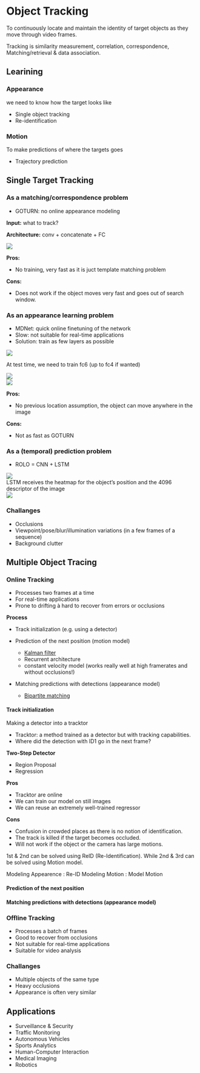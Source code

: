 # Object Tracking
To continuously locate and maintain the identity of target objects as they move through video frames.

Tracking is similarity measurement, correlation, correspondence, Matching/retrieval & data association.

## Learining

### Appearance
we need to know how the target looks like
- Single object tracking
- Re-identification

### Motion
To make predictions of where the targets goes
- Trajectory prediction


## Single Target Tracking

### As a matching/correspondence problem
- GOTURN: no online appearance modeling

**Input:** what to track?

**Architecture:** conv + concatenate + FC
<div>
<img src='https://raw.githubusercontent.com/rokmr/Computer-Vision/refs/heads/main/assets/goturn.png'>
</div>

**Pros:**
- No training, very fast as it is juct template matching problem

**Cons:**
- Does not work if the object moves very fast and goes out of search window.


### As an appearance learning problem
- MDNet: quick online finetuning of the network
- Slow: not suitable for real-time applications
- Solution: train as few layers as possible
<div>
<img src='https://raw.githubusercontent.com/rokmr/Computer-Vision/refs/heads/main/assets/MDNet.png'>
</div>

At test time, we need to train fc6 (up to fc4 if wanted)
<div>
<img src='https://raw.githubusercontent.com/rokmr/Computer-Vision/refs/heads/main/assets/MDNetTesttime.png'>
</div>

<div>
<img src='https://raw.githubusercontent.com/rokmr/Computer-Vision/refs/heads/main/assets/MDNetOnline.png'>
</div>

**Pros:**
- No previous location assumption, the object can move
anywhere in the image

**Cons:**
- Not as fast as GOTURN


### As a (temporal) prediction problem
- ROLO = CNN + LSTM
<div>
<img src='https://raw.githubusercontent.com/rokmr/Computer-Vision/refs/heads/main/assets/ROLO.png'>
</div>
LSTM receives the heatmap for the object’s position
and the 4096 descriptor of the image
<div>
<img src='https://raw.githubusercontent.com/rokmr/Computer-Vision/refs/heads/main/assets/ROLOArchitecture.png'>
</div>



### Challanges
- Occlusions
- Viewpoint/pose/blur/illumination variations (in a few frames of a sequence)
- Background clutter


## Multiple Object Tracing

### Online Tracking
- Processes two frames at a time
- For real-time applications
- Prone to drifting à hard to recover from errors or occlusions

**Process**
- Track initialization (e.g. using a detector)
- Prediction of the next position (motion model)
    - [Kalman filter](KalmanFilter.md)
    - Recurrent architecture
    - constant velocity model (works really well at high
framerates and without occlusions!)

- Matching predictions with detections (appearance model)
    - [Bipartite matching](BipartiteMatching.md)


#### Track initialization
Making a detector into a tracktor
- Tracktor: a method trained as a detector but with tracking capabilities.
- Where did the detection with ID1 go in the next frame? 

**Two-Step Detector**
- Region Proposal
- Regression

**Pros**
- Tracktor are online
- We can train our model on still images
- We can reuse an extremely well-trained regressor

**Cons**
- Confusion in crowded places as there is no notion of identification.
- The track is killed if the target becomes occluded.
- Will not work if the object or the camera has large motions.

1st & 2nd can be solved using ReID (Re-Identification). While 2nd & 3rd can be solved using Motion model.

Modeling Appearence : Re-ID
Modeling Motion : Model Motion 

#### Prediction of the next position

#### Matching predictions with detections (appearance model)



### Offline Tracking
- Processes a batch of frames
- Good to recover from occlusions
- Not suitable for real-time applications
- Suitable for video analysis


### Challanges
- Multiple objects of the same type
- Heavy occlusions
- Appearance is often very similar

## Applications
- Surveillance & Security
- Traffic Monitoring
- Autonomous Vehicles
- Sports Analytics
- Human-Computer Interaction
- Medical Imaging
- Robotics